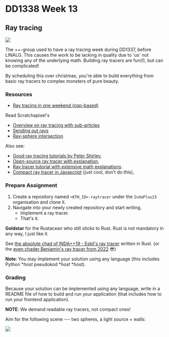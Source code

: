 # DD1338 Week 13

## Ray tracing

![](https://pbs.twimg.com/media/Dk7Umz0W0AU1XlJ.jpg)

The ++-group used to have a ray tracing week during DD1337, before LINALG. This causes the work to be lacking in quality due to 'us' not knowing any of the underlying math. Building ray tracers are fun(!), but can be complicated!

By scheduling this over christmas, you're able to build everything from basic ray tracers to complex monsters of pure beauty. 
  
### Resources  
- [Ray tracing in one weekend (cpp-based)](https://raytracing.github.io/books/RayTracingInOneWeekend.html)  
  
Read Scratchapixel's 
- [Overview on ray tracing with sub-articles](https://www.scratchapixel.com/lessons/3d-basic-rendering/introduction-to-ray-tracing/how-does-it-work.html)
- [Sending out rays](https://www.scratchapixel.com/lessons/3d-basic-rendering/ray-tracing-generating-camera-rays/definition-ray.html)
- [Ray-sphere intersection](https://www.scratchapixel.com/lessons/3d-basic-rendering/minimal-ray-tracer-rendering-simple-shapes/ray-sphere-intersection.html)

Also see:
- [Good ray tracing tutorials by Peter Shirley](https://drive.google.com/drive/u/0/folders/14yayBb9XiL16lmuhbYhhvea8mKUUK77W),
- [Open-source ray tracer with explanation](https://tmcw.github.io/literate-raytracer/),
- [Ray tracer tutorial with extensive math explanations](https://www.gabrielgambetta.com/computer-graphics-from-scratch/).
- [Compact ray tracer in Javascript](https://www.gabrielgambetta.com/tiny-raytracer.html) (just cool, don't do this),


### Prepare Assignment

1) Create a repository named `<KTH_ID>-raytracer` under the `IndaPlus23` organisation and clone it.
2) Navigate into your newly created repository and start writing.
    - Implement a ray tracer.
    - That's it.

**Goldstar** for the Rustacean who still sticks to Rust. Rust is not mandatory in any way, I just like it.

See [the absolute chad of INDA++19 - Eskil's ray tracer](https://github.com/default-username-852/raytracer) written in Rust. (or the [even chader Benjamin's ray tracer from 2022](https://github.com/IndaPlus22/bwidman-raytracer) :sunglasses:)

**Note**: You may implement your solution using any language (this includes Python *_host_ pseudokod *_host_ *_host_).

### Grading

Because your solution can be implemented using any language, write in a README file of how to build and run your application (that includes how to run your frontend application).

**NOTE**: We demand readable ray tracers, not compact ones!

Aim for the following scene --- two spheres, a light source + walls:

![](https://www.binarytorgb.com/wp-content/uploads/2018/05/cornellbox.png)

